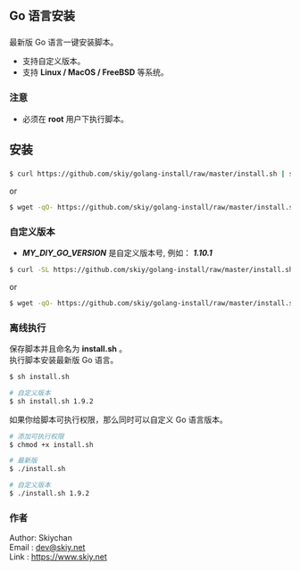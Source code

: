 Go 语言安装
------
### 

最新版 Go 语言一键安装脚本。 
* 支持自定义版本。   
* 支持 **Linux / MacOS / FreeBSD** 等系统。

### 注意
* 必须在 **root** 用户下执行脚本。

## 安装
###
```sh
$ curl https://github.com/skiy/golang-install/raw/master/install.sh | sh
```
or
```sh
$ wget -qO- https://github.com/skiy/golang-install/raw/master/install.sh | sh
```

### 自定义版本   
* ***MY_DIY_GO_VERSION*** 是自定义版本号, 例如： ***1.10.1***
```sh
$ curl -SL https://github.com/skiy/golang-install/raw/master/install.sh | sh /dev/stdin MY_DIY_GO_VERSION
```
or
```sh
$ wget -qO- https://github.com/skiy/golang-install/raw/master/install.sh | sh /dev/stdin MY_DIY_GO_VERSION
```

### 离线执行
保存脚本并且命名为 **install.sh** 。   
执行脚本安装最新版 Go 语言。
```sh
$ sh install.sh

# 自定义版本   
$ sh install.sh 1.9.2   
```
  
如果你给脚本可执行权限，那么同时可以自定义 Go 语言版本。  
```sh
# 添加可执行权限
$ chmod +x install.sh   

# 最新版
$ ./install.sh

# 自定义版本
$ ./install.sh 1.9.2
```

### 作者
Author: Skiychan   
Email : dev@skiy.net   
Link  : https://www.skiy.net 